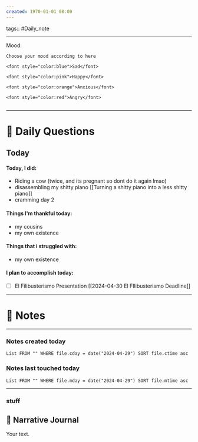 ```yaml
---
created: 1970-01-01 08:00
---
```

tags:: #Daily_note

---

Mood:
```
Choose your mood according to here

<font style="color:blue">Sad</font>

<font style="color:pink">Happy</font>

<font style="color:orange">Anxious</font>

<font style="color:red">Angry</font>


```

---
# 📝 Daily Questions

## Today
#### Today, I did:
- Riding a cow (twice, and its pregnant so dont do it again lmao)
- disassembling my shitty piano [[Turning a shitty piano into a less shitty piano]]
- cramming day 2
#### Things I'm thankful today:
- my cousins
- my own existence
#### Things that i struggled with:
- my own existence
#### I plan to accomplish today:
- [ ] El Filibusterismo Presentation [[2024-04-30 El FIlibusterismo Deadline]]


---
# 📝 Notes
---

### Notes created today
```dataview
List FROM "" WHERE file.cday = date("2024-04-29") SORT file.ctime asc
```

### Notes last touched today
```dataview
List FROM "" WHERE file.mday = date("2024-04-29") SORT file.mtime asc
```

---
### stuff

##  📝 Narrative Journal
Your text.